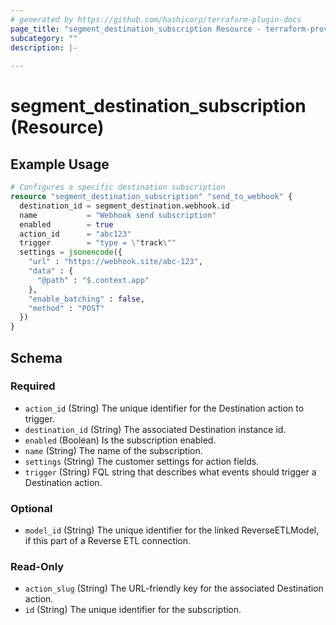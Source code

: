 ```yaml
---
# generated by https://github.com/hashicorp/terraform-plugin-docs
page_title: "segment_destination_subscription Resource - terraform-provider-segment"
subcategory: ""
description: |-
  
---
```


# segment_destination_subscription (Resource)



## Example Usage

```terraform
# Configures a specific destination subscription
resource "segment_destination_subscription" "send_to_webhook" {
  destination_id = segment_destination.webhook.id
  name           = "Webhook send subscription"
  enabled        = true
  action_id      = "abc123"
  trigger        = "type = \"track\""
  settings = jsonencode({
    "url" : "https://webhook.site/abc-123",
    "data" : {
      "@path" : "$.context.app"
    },
    "enable_batching" : false,
    "method" : "POST"
  })
}
```

<!-- schema generated by tfplugindocs -->
## Schema

### Required

- `action_id` (String) The unique identifier for the Destination action to trigger.
- `destination_id` (String) The associated Destination instance id.
- `enabled` (Boolean) Is the subscription enabled.
- `name` (String) The name of the subscription.
- `settings` (String) The customer settings for action fields.
- `trigger` (String) FQL string that describes what events should trigger a Destination action.

### Optional

- `model_id` (String) The unique identifier for the linked ReverseETLModel, if this part of a Reverse ETL connection.

### Read-Only

- `action_slug` (String) The URL-friendly key for the associated Destination action.
- `id` (String) The unique identifier for the subscription.
